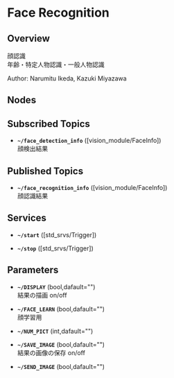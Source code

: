 # Face Recognition

## Overview
顔認識  
年齢・特定人物認識・一般人物認識

Author: Narumitu Ikeda, Kazuki Miyazawa

## Nodes

## Subscribed Topics
* **`~/face_detection_info`**  ([vision_module/FaceInfo])  
顔検出結果  

## Published Topics
* **`~/face_recognition_info`**  ([vision_module/FaceInfo])  
顔認識結果  

## Services
* **`~/start`**  ([std_srvs/Trigger])  

* **`~/stop`**  ([std_srvs/Trigger])  

## Parameters

* **`~/DISPLAY`**  (bool,dafault="")  
結果の描画 on/off

* **`~/FACE_LEARN`**  (bool,dafault="")  
顔学習用

* **`~/NUM_PICT`**  (int,dafault="")  

* **`~/SAVE_IMAGE`**  (bool,dafault="")  
結果の画像の保存 on/off

* **`~/SEND_IMAGE`**  (bool,dafault="")  

